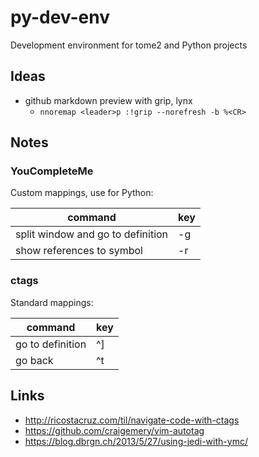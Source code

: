 # py-dev-env

Development environment for tome2 and Python projects

## Ideas
- github markdown preview with grip, lynx
    - `nnoremap <leader>p :!grip --norefresh -b %<CR>`

## Notes

### YouCompleteMe

Custom mappings, use for Python:

|command | key |
|---|---|
| split window and go to definition | -g |
| show references to symbol | -r |

### ctags

Standard mappings:

|command | key |
|---|---|
| go to definition | ^]|
| go back | ^t |

## Links

- http://ricostacruz.com/til/navigate-code-with-ctags
- https://github.com/craigemery/vim-autotag
- https://blog.dbrgn.ch/2013/5/27/using-jedi-with-ymc/
